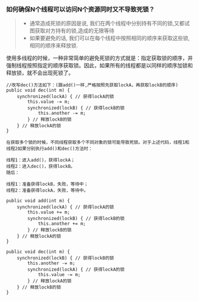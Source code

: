 ### 如何确保N个线程可以访问N个资源同时又不导致死锁？

> - 通常造成死锁的原因是说, 我们在两个线程中分别持有不同的锁,又都试图获取对方持有的锁,造成的无限等待
> - 如果要避免的话, 我们可以在每个线程中按照相同的顺序来获取这些锁, 相同的顺序来释放锁.

使用多线程的时候，一种非常简单的避免死锁的方式就是：指定获取锁的顺序，并强制线程按照指定的顺序获取锁。因此，如果所有的线程都是以同样的顺序加锁和释放锁，就不会出现死锁了。

```
//改写dec()方法如下：(跟add()一样,严格按照先获取lockA，再获取lockB的顺序)
public void dec(int m) {
    synchronized(lockA) { // 获得lockA的锁
        this.value -= m;
        synchronized(lockB) { // 获得lockB的锁
            this.another -= m;
        } // 释放lockB的锁
    } // 释放lockA的锁
}
```

```
在获取多个锁的时候，不同线程获取多个不同对象的锁可能导致死锁。对于上述代码，线程1和线程2如果分别执行add()和dec()方法时：

线程1：进入add()，获得lockA；
线程2：进入dec()，获得lockB。
随后：

线程1：准备获得lockB，失败，等待中；
线程2：准备获得lockA，失败，等待中。

public void add(int m) {
    synchronized(lockA) { // 获得lockA的锁
        this.value += m;
        synchronized(lockB) { // 获得lockB的锁
            this.another += m;
        } // 释放lockB的锁
    } // 释放lockA的锁
}

public void dec(int m) {
    synchronized(lockB) { // 获得lockB的锁
        this.another -= m;
        synchronized(lockA) { // 获得lockA的锁
            this.value -= m;
        } // 释放lockA的锁
    } // 释放lockB的锁
}
```
